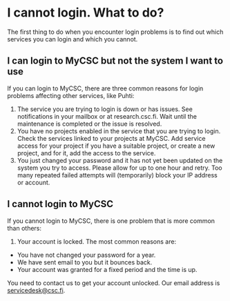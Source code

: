 # I cannot login. What to do?

The first thing to do when you encounter login problems is to find out which
services you can login and which you cannot.

## I can login to MyCSC but not the system I want to use

If you can login to MyCSC, there are three common reasons
for login problems affecting other services, like Puhti:

1. The service you are trying to login is down or has issues. See notifications
   in your mailbox or at research.csc.fi. Wait until
   the maintenance is completed or the issue is resolved.
1. You have no projects enabled in the service that you are trying to login.
   Check the services linked to your projects at MyCSC.
   Add service access for your project
   if you have a suitable project, or create a new project,
   and for it, add the access to the service.
1. You just changed your password and it has not yet been updated on the system
   you try to access. Please allow for up to one hour and retry. Too many
   repeated failed attempts will (temporarily) block your IP address or account.

## I cannot login to MyCSC

If you cannot login to MyCSC, there is one problem that is more common than
others:

1. Your account is locked. The most common reasons are:

* You have not changed your password for a year.
* We have sent email to you but it bounces back.
* Your account was granted for a fixed period and the time is up.

You need to contact us to get your account unlocked. Our email address is
servicedesk@csc.fi.
